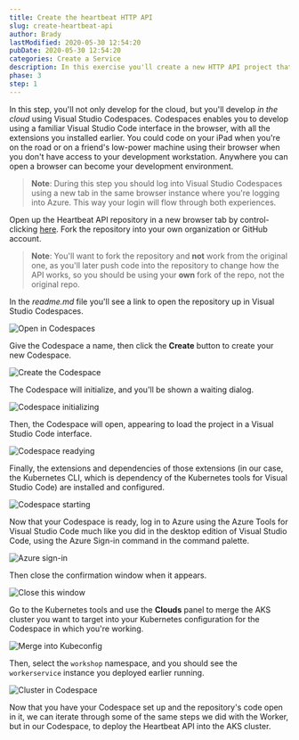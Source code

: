 ```yaml
---
title: Create the heartbeat HTTP API
slug: create-heartbeat-api
author: Brady
lastModified: 2020-05-30 12:54:20
pubDate: 2020-05-30 12:54:20
categories: Create a Service
description: In this exercise you'll create a new HTTP API project that will run inside the AKS cluster and serve requests to other microservices within the cluster.
phase: 3
step: 1
---
```


In this step, you'll not only develop for the cloud, but you'll develop *in the cloud* using Visual Studio Codespaces. Codespaces enables you to develop using a familiar Visual Studio Code interface in the browser, with all the extensions you installed earlier. You could code on your iPad when you're on the road or on a friend's low-power machine using their browser when you don't have access to your development workstation. Anywhere you can open a browser can become your development environment.

> **Note**: During this step you should log into Visual Studio Codespaces using a new tab in the same browser instance where you're logging into Azure. This way your login will flow through both experiences.

Open up the Heartbeat API repository in a new browser tab by control-clicking [here](https://github.com/bradygaster/HeartbeatApi). Fork the repository into your own organization or GitHub account.

> **Note**: You'll want to fork the repository and **not** work from the original one, as you'll later push code into the repository to change how the API works, so you should be using your **own** fork of the repo, not the original repo.

In the *readme.md* file you'll see a link to open the repository up in Visual Studio Codespaces.

![Open in Codespaces](media/open-in-codespaces.png)

Give the Codespace a name, then click the **Create** button to create your new Codespace.

![Create the Codespace](media/create-the-codespace.png)

The Codespace will initialize, and you'll be shown a waiting dialog.

![Codespace initializing](media/initializing-codespace.png)

Then, the Codespace will open, appearing to load the project in a Visual Studio Code interface.

![Codespace readying](media/codespace-readying.png)

Finally, the extensions and dependencies of those extensions (in our case, the Kubernetes CLI, which is dependency of the Kubernetes tools for Visual Studio Code) are installed and configured.

![Codespace starting](media/starting-codespace.png)

Now that your Codespace is ready, log in to Azure using the Azure Tools for Visual Studio Code much like you did in the desktop edition of Visual Studio Code, using the Azure Sign-in command in the command palette.

![Azure sign-in](media/azure-sign-in.png)

Then close the confirmation window when it appears.

![Close this window](media/close-this-window.png)

Go to the Kubernetes tools and use the **Clouds** panel to merge the AKS cluster you want to target into your Kubernetes configuration for the Codespace in which you're working.

![Merge into Kubeconfig](media/merge-into-kubeconfig.png)

Then, select the `workshop` namespace, and you should see the `workerservice` instance you deployed earlier running.

![Cluster in Codespace](media/cluster-in-codespaces.png)

Now that you have your Codespace set up and the repository's code open in it, we can iterate through some of the same steps we did with the Worker, but in our Codespace, to deploy the Heartbeat API into the AKS cluster.
